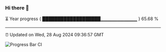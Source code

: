 ### Hi there 👋

⏳ Year progress { ███████████████████▁▁▁▁▁▁▁▁▁▁▁ } 65.68 %

---

⏰ Updated on Wed, 28 Aug 2024 09:36:57 GMT

![Progress Bar CI](https://github.com/IshwaranRudhara/GIT-ACTION/workflows/Progress%20Bar%20CI/badge.svg)
